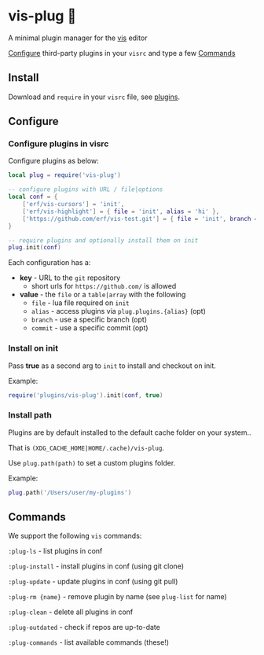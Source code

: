 # vis-plug 🦑

A minimal plugin manager for the [vis](https://github.com/martanne/vis) editor

[Configure](#Configure) third-party plugins in your `visrc` and type a few [Commands](#Commands)

## Install

Download and `require` in your `visrc` file, see [plugins](https://github.com/martanne/vis/wiki/Plugins).

## Configure

### Configure plugins in visrc

Configure plugins as below:

```Lua
local plug = require('vis-plug')

-- configure plugins with URL / file|options
local conf = {
	['erf/vis-cursors'] = 'init',
	['erf/vis-highlight'] = { file = 'init', alias = 'hi' },
	['https://github.com/erf/vis-test.git'] = { file = 'init', branch = 'other' },
}

-- require plugins and optionally install them on init
plug.init(conf)
```

Each configuration has a:

- **key** - URL to the `git` repository
	- short urls for `https://github.com/` is allowed
- **value** - the `file` or a `table|array` with the following
	- `file` - lua file required on `init`
	- `alias` - access plugins via `plug.plugins.{alias}` (opt)
	- `branch` - use a specific branch (opt)
	- `commit` - use a specific commit (opt)

### Install on init

Pass **true** as a second arg to `init` to install and checkout on init.

Example:

```Lua
require('plugins/vis-plug').init(conf, true)
```

### Install path

Plugins are by default installed to the default cache folder on your system.. 

That is `(XDG_CACHE_HOME|HOME/.cache)/vis-plug`.

Use `plug.path(path)` to set a custom plugins folder.

Example:

```Lua
plug.path('/Users/user/my-plugins')
```

## Commands

We support the following `vis` commands:

`:plug-ls` - list plugins in conf

`:plug-install` - install plugins in conf (using git clone)

`:plug-update` - update plugins in conf (using git pull)

`:plug-rm {name}` - remove plugin by name (see `plug-list` for name)

`:plug-clean` - delete all plugins in conf

`:plug-outdated` - check if repos are up-to-date

`:plug-commands` - list available commands (these!)
